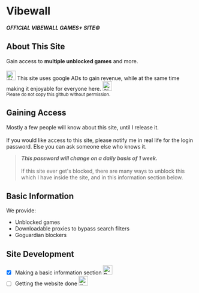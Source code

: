 # Vibewall
***OFFICIAL VIBEWALL GAMES+ SITE©️***

## About This Site
Gain access to **multiple unblocked games** and more. 
<br /><br /> <img src="https://raw.githubusercontent.com/Tarikul-Islam-Anik/Animated-Fluent-Emojis/master/Emojis/Travel%20and%20places/Glowing%20Star.png" alt="Glowing Star" width="25" height="25" />
This site uses google ADs to gain revenue, while at the same time making it enjoyable for everyone here.
<img src="https://raw.githubusercontent.com/Tarikul-Islam-Anik/Animated-Fluent-Emojis/master/Emojis/Travel%20and%20places/Glowing%20Star.png" alt="Glowing Star" width="25" height="25" />
<br />
<sub>Please do not copy this github without permission.</sub>

## Gaining Access
Mostly a few people will know about this site, until I release it.
<br />
<br />
If you would like access to this site, please notify me in real life for the login password.
Else you can ask someone else who knows it. 
>***This password will change on a daily basis of 1 week.***
<br /><br />
If this site ever get's blocked, there are many ways to unblock this which I have inside the site, and in this information section below.

## Basic Information
We provide:
* Unblocked games
* Downloadable proxies to bypass search filters
* Goguardian blockers

## Site Development
- [x] Making a basic information section <img src="https://raw.githubusercontent.com/Tarikul-Islam-Anik/Animated-Fluent-Emojis/master/Emojis/Symbols/Red%20Exclamation%20Mark.png" alt="Red Exclamation Mark" width="25" height="25" />
- [ ] Getting the website done <img src="https://raw.githubusercontent.com/Tarikul-Islam-Anik/Animated-Fluent-Emojis/master/Emojis/Objects/Keyboard.png" alt="Keyboard" width="25" height="25" />
